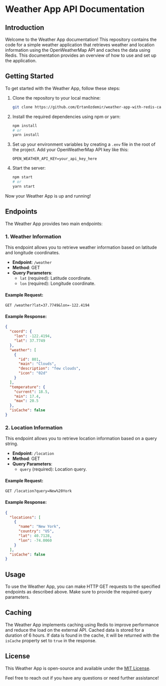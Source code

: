 # Weather App API Documentation

## Introduction

Welcome to the Weather App documentation! This repository contains the code for a simple weather application that retrieves weather and location information using the OpenWeatherMap API and caches the data using Redis. This documentation provides an overview of how to use and set up the application.

## Getting Started

To get started with the Weather App, follow these steps:

1. Clone the repository to your local machine:

   ```bash
   git clone https://github.com/ErtanOzdemir/weather-app-with-redis-cache.git
   ```

2. Install the required dependencies using npm or yarn:

   ```bash
   npm install
   # or
   yarn install
   ```

3. Set up your environment variables by creating a `.env` file in the root of the project. Add your OpenWeatherMap API key like this:

   ```
   OPEN_WEATHER_API_KEY=your_api_key_here
   ```

4. Start the server:

   ```bash
   npm start
   # or
   yarn start
   ```

Now your Weather App is up and running!

## Endpoints

The Weather App provides two main endpoints:

### 1. Weather Information

This endpoint allows you to retrieve weather information based on latitude and longitude coordinates.

- **Endpoint**: `/weather`
- **Method**: GET
- **Query Parameters**:
  - `lat` (required): Latitude coordinate.
  - `lon` (required): Longitude coordinate.

#### Example Request:

```http
GET /weather?lat=37.7749&lon=-122.4194
```

#### Example Response:

```json
{
  "coord": {
    "lon": -122.4194,
    "lat": 37.7749
  },
  "weather": [
    {
      "id": 801,
      "main": "Clouds",
      "description": "few clouds",
      "icon": "02d"
    }
  ],
  "temperature": {
    "current": 18.5,
    "min": 17.4,
    "max": 20.5
  },
  "isCache": false
}
```

### 2. Location Information

This endpoint allows you to retrieve location information based on a query string.

- **Endpoint**: `/location`
- **Method**: GET
- **Query Parameters**:
  - `query` (required): Location query.

#### Example Request:

```http
GET /location?query=New%20York
```

#### Example Response:

```json
{
  "locations": [
    {
      "name": "New York",
      "country": "US",
      "lat": 40.7128,
      "lon": -74.0060
    }
  ],
  "isCache": false
}
```

## Usage

To use the Weather App, you can make HTTP GET requests to the specified endpoints as described above. Make sure to provide the required query parameters.

## Caching

The Weather App implements caching using Redis to improve performance and reduce the load on the external API. Cached data is stored for a duration of 6 hours. If data is found in the cache, it will be returned with the `isCache` property set to `true` in the response.

## License

This Weather App is open-source and available under the [MIT License](LICENSE).

Feel free to reach out if you have any questions or need further assistance!
